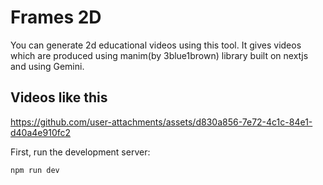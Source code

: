   
# Frames 2D  
You can generate 2d educational videos using this tool. It gives videos which are produced using manim(by 3blue1brown) library built on nextjs and using Gemini.  

## Videos like this   



https://github.com/user-attachments/assets/d830a856-7e72-4c1c-84e1-d40a4e910fc2



First, run the development server:

```bash
npm run dev
```



